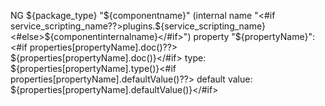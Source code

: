 NG ${package_type} "${componentname}" (internal name "<#if service_scripting_name??>plugins.${service_scripting_name}<#else>${componentinternalname}</#if>") property "${propertyName}":<#if properties[propertyName].doc()??> ${properties[propertyName].doc()}</#if>
    type: ${properties[propertyName].type()}<#if properties[propertyName].defaultValue()??>
    default value: ${properties[propertyName].defaultValue()}</#if>
